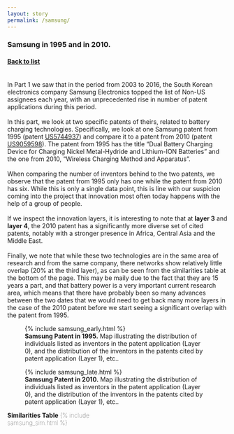 ```yaml
---
layout: story
permalink: /samsung/
---
```


   <div class="story-text">
	   <h3>
	      Samsung in 1995 and in 2010.
	   </h3>
	   <h4>
	      <A class="page-link" href="{{ "/story" | relative_url }}#anchor-list">Back to list</A>
	   </h4>
       <br>	   
	   In Part 1 we saw that in the period from 2003 to 2016, the South Korean electronics company Samsung Electronics topped the list of Non-US assignees each year, with an unprecedented rise in number of patent applications during this period. 
       <br><br>
       In this part, we look at two specific patents of theirs, related to battery charging technologies. Specifically, we look at one Samsung patent from 1995 (patent <a class="page-link" href="https://patents.google.com/patent/US5744937A/">US5744937</a>) and compare it to a patent from 2010 (patent <a class="page-link" href="https://patents.google.com/patent/US9059598B2/">US9059598</a>). The patent from 1995 has the title “Dual Battery Charging Device for Charging Nickel Metal-Hydride and Lithium-ION Batteries” and the one from 2010, “Wireless Charging Method and Apparatus”.
       <br><br>
       When comparing the number of inventors behind to the two patents, we observe that the patent from 1995 only has one while the patent from 2010 has six. While this is only a single data point, this is line with our suspicion coming into the project that innovation most often today happens with the help of a group of people.
       <br><br>
       If we inspect the innovation layers, it is interesting to note that at <b>layer 3</b> and <b>layer 4</b>, the 2010 patent has a significantly more diverse set of cited patents, notably with a stronger presence in Africa, Central Asia and the Middle East.
       <br><br>
       Finally, we note that while these two technologies are in the same area of research and from the same company, there networks show relatively little overlap (20% at the third layer), as can be seen from the similarities table at the bottom of the page. This may be maily due to the fact that they are 15 years a part, and that battery power is a very important current research area, which means that there have probably been so many advances between the two dates that we would need to get back many more layers in the case of the 2010 patent before we start seeing a significant overlap with the patent from 1995.
   </div>
 
   <div class="story-figure">
      <figure>
      {% include samsung_early.html %}
      <figcaption> <b>Samsung Patent in 1995.</b> Map illustrating the distribution of individuals listed as inventors in the patent application (Layer 0), and the distribution of the inventors in the patents cited by patent application (Layer 1), etc.. </figcaption>
      </figure>
   </div>
   
   <div class="story-text">
   </div>

   <div class="story-figure">
      <figure>
      {% include samsung_late.html %}
      <figcaption> <b>Samsung Patent in 2010.</b> Map illustrating the distribution of individuals listed as inventors in the patent application (Layer 0), and the distribution of the inventors in the patents cited by patent application (Layer 1), etc.. </figcaption>
      </figure>
      
      
   <div class="story-text">
   
   <div style="height:500px; font-weight: 20; width:200px; float:left; padding-right: 20px; ">
      <caption> <b>Similarities Table</b></caption>
      {% include samsung_sim.html %} 
   </div> 
    
   </div>
